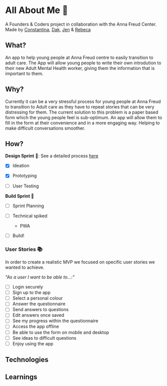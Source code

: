 # All About Me :muscle:

A Founders & Coders project in collaboration with the Anna Freud Center. Made by [Constantina](https://github.com/polyccon), [Dak](https://github.com/dangerdak), [Jen](https://github.com/Jen-Harris) & [Rebeca](https://github.com/rebecacalvoquintero)

## What? 
An app to help young people at Anna Freud centre to easily transition to adult care. 
The App will allow young people to write their own introdution to their new Adult Mental Health worker, giving them the information that is important to them. 

## Why? 
Currently it can be a very stressful process for young people at Anna Freud to transition to Adult care as they have to repeat stories that can be very distressing for them. 
The current solution to this problem is a paper based form which the young people feel is sub-optimum. An app will allow them to fill in the form at their convenience and in a more engaging way. Helping to make difficult conversations smoother.  

## How? 
__Design Sprint__ :art:: See a detailed process [here](https://github.com/FAC-11/AllAboutMe/blob/master/designsprint.md)

- [x] Ideation 

- [x] Prototyping

- [ ] User Testing

__Build Sprint :wrench:__

- [ ] Sprint Planning

- [ ] Technical spiked
  * PWA
  
- [ ] Build! 

### User Stories :books:
In order to create a realistic MVP we focused on specific user stories we wanted to achieve. 

_*"As a user I want to be able to...:"*_
- [ ] Login securely
- [ ] Sign up to the app
- [ ] Select a personal colour
- [ ] Answer the questionnaire 
- [ ] Send answers to questions 
- [ ] Edit answers once saved 
- [ ] See my progress within the questionnaire 
- [ ] Access the app offline 
- [ ] Be able to use the form on mobile and desktop 
- [ ] See ideas to difficult questions
- [ ] Enjoy using the app 

## Technologies 

## Learnings 
